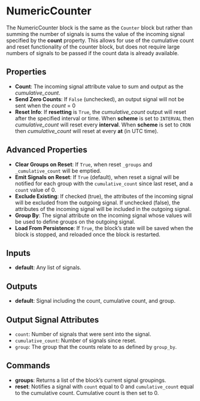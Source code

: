 NumericCounter
==============
The NumericCounter block is the same as the `Counter` block but rather than summing the number of signals is sums the value of the incoming signal specified by the **count** property.  This allows for use of the cumulative count and reset functionality of the counter block, but does not require large numbers of signals to be passed if the count data is already available.

Properties
----------
- **Count**: The incoming signal attribute value to sum and output as the *cumulative_count*.
- **Send Zero Counts**: If `False` (unchecked), an output signal will not be sent when the *count* = 0
- **Reset Info**: If **resetting** is `True`, the *cumulative_count* output will reset after the specified interval or time. When **scheme** is set to `INTERVAL` then *cumulative_count* will reset every **interval**. When **scheme** is set to `CRON` then *cumulative_count* will reset at every **at** (in UTC time).

Advanced Properties
-------------------
- **Clear Groups on Reset**: If `True`, when reset `_groups` and `_cumulative_count` will be emptied.
- **Emit Signals on Reset**: If `True` (default), when reset a signal will be notified for each group with the `cumulative_count` since last reset, and a `count` value of 0.
- **Exclude Existing**: If checked (true), the attributes of the incoming signal will be excluded from the outgoing signal. If unchecked (false), the attributes of the incoming signal will be included in the outgoing signal.
- **Group By**: The signal attribute on the incoming signal whose values will be used to define groups on the outgoing signal.
- **Load From Persistence**: If `True`, the block’s state will be saved when the block is stopped, and reloaded once the block is restarted.

Inputs
------
- **default**: Any list of signals.

Outputs
-------
- **default**: Signal including the count, cumulative count, and group.

Output Signal Attributes
------------------------
-   `count`: Number of signals that were sent into the signal.
-   `cumulative_count`: Number of signals since reset.
-   `group`: The group that the counts relate to as defined by `group_by`.

Commands
--------
- **groups**: Returns a list of the block’s current signal groupings.
- **reset**: Notifies a signal with `count` equal to 0 and `cumulative_count` equal to the cumulative count. Cumulative count is then set to 0.
